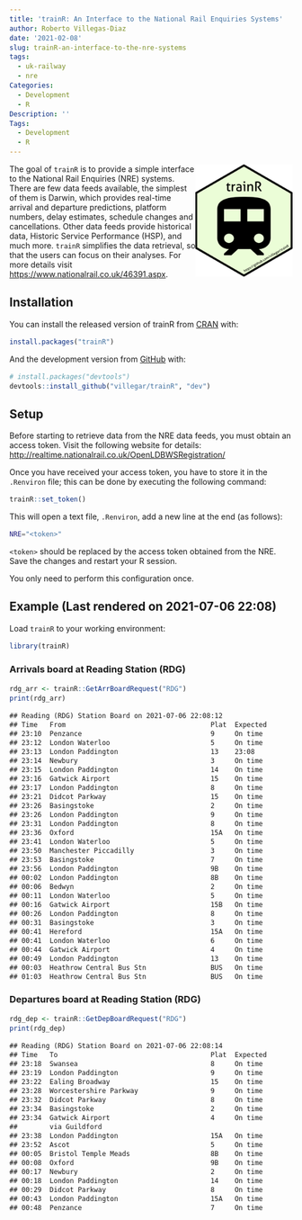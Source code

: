 ```yaml
---
title: 'trainR: An Interface to the National Rail Enquiries Systems'
author: Roberto Villegas-Diaz
date: '2021-02-08'
slug: trainR-an-interface-to-the-nre-systems
tags:
  - uk-railway
  - nre
Categories:
  - Development
  - R
Description: ''
Tags:
  - Development
  - R
---
```


<img src="https://raw.githubusercontent.com/villegar/trainR/main/inst/images/logo.png" alt="logo" align="right" height=200px/>

The goal of `trainR` is to provide a simple interface to the 
National Rail Enquiries (NRE) systems. There are few data feeds 
available, the simplest of them is Darwin, which provides real-time 
arrival and departure predictions, platform numbers, delay estimates, 
schedule changes and cancellations. Other data feeds provide historical 
data, Historic Service Performance (HSP), and much more. `trainR` 
simplifies the data retrieval, so that the users can focus on their 
analyses. For more details visit 
https://www.nationalrail.co.uk/46391.aspx.

## Installation

You can install the released version of trainR from [CRAN](https://CRAN.R-project.org) with:

``` r
install.packages("trainR")
```

And the development version from [GitHub](https://github.com/) with:

``` r
# install.packages("devtools")
devtools::install_github("villegar/trainR", "dev")
```

## Setup
Before starting to retrieve data from the NRE data feeds, you must obtain an access token. 
Visit the following website for details: http://realtime.nationalrail.co.uk/OpenLDBWSRegistration/

Once you have received your access token, you have to store it in the `.Renviron` file; this can be 
done by executing the following command:


```r
trainR::set_token()
```

This will open a text file, `.Renviron`, add a new line at the end (as follows):

```bash
NRE="<token>"
```

`<token>` should be replaced by the access token obtained from the NRE. Save the changes and restart 
your R session.

You only need to perform this configuration once.

## Example (Last rendered on 2021-07-06 22:08)

Load `trainR` to your working environment:

```r
library(trainR)
```

### Arrivals board at Reading Station (RDG)


```r
rdg_arr <- trainR::GetArrBoardRequest("RDG")
print(rdg_arr)
```

```
## Reading (RDG) Station Board on 2021-07-06 22:08:12
## Time   From                                    Plat  Expected
## 23:10  Penzance                                9     On time
## 23:12  London Waterloo                         5     On time
## 23:13  London Paddington                       13    23:08
## 23:14  Newbury                                 3     On time
## 23:15  London Paddington                       14    On time
## 23:16  Gatwick Airport                         15    On time
## 23:17  London Paddington                       8     On time
## 23:21  Didcot Parkway                          15    On time
## 23:26  Basingstoke                             2     On time
## 23:26  London Paddington                       9     On time
## 23:31  London Paddington                       8     On time
## 23:36  Oxford                                  15A   On time
## 23:41  London Waterloo                         5     On time
## 23:50  Manchester Piccadilly                   3     On time
## 23:53  Basingstoke                             7     On time
## 23:56  London Paddington                       9B    On time
## 00:02  London Paddington                       8B    On time
## 00:06  Bedwyn                                  2     On time
## 00:11  London Waterloo                         5     On time
## 00:16  Gatwick Airport                         15B   On time
## 00:26  London Paddington                       8     On time
## 00:31  Basingstoke                             3     On time
## 00:41  Hereford                                15A   On time
## 00:41  London Waterloo                         6     On time
## 00:44  Gatwick Airport                         4     On time
## 00:49  London Paddington                       13    On time
## 00:03  Heathrow Central Bus Stn                BUS   On time
## 01:03  Heathrow Central Bus Stn                BUS   On time
```

### Departures board at Reading Station (RDG)


```r
rdg_dep <- trainR::GetDepBoardRequest("RDG")
print(rdg_dep)
```

```
## Reading (RDG) Station Board on 2021-07-06 22:08:14
## Time   To                                      Plat  Expected
## 23:18  Swansea                                 8     On time
## 23:19  London Paddington                       9     On time
## 23:22  Ealing Broadway                         15    On time
## 23:28  Worcestershire Parkway                  9     On time
## 23:32  Didcot Parkway                          8     On time
## 23:34  Basingstoke                             2     On time
## 23:34  Gatwick Airport                         4     On time
##        via Guildford                           
## 23:38  London Paddington                       15A   On time
## 23:52  Ascot                                   5     On time
## 00:05  Bristol Temple Meads                    8B    On time
## 00:08  Oxford                                  9B    On time
## 00:17  Newbury                                 2     On time
## 00:18  London Paddington                       14    On time
## 00:29  Didcot Parkway                          8     On time
## 00:43  London Paddington                       15A   On time
## 00:48  Penzance                                7     On time
```
